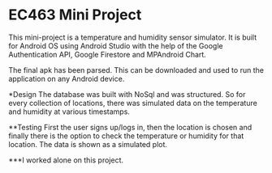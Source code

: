 # EC463 Mini Project

This mini-project is a temperature and humidity sensor simulator. It is built for Android OS using Android Studio with the help of the Google Authentication API, Google Firestore and MPAndroid Chart.

The final apk has been parsed. This can be downloaded and used to run the application on any Android device.


*Design
The database was built with NoSql and was structured. So for every collection of locations, there was simulated data on the temperature and humidity at various timestamps.


**Testing
First the user signs up/logs in, then the location is chosen and finally there is the option to check the temperature or humidity for that location. The data is shown as a simulated plot.


***I worked alone on this project.

